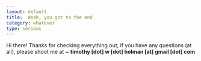 ```yaml
---
layout: default
title:  Woah, you got to the end
category: whatever
type: serious
---
```


Hi there! Thanks for checking everything out, if you have any questions (at all), please shoot me at ~ **timothy [dot] w [dot] holman [at] gmail [dot] com**

